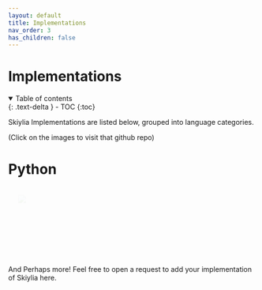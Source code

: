 ```yaml
---
layout: default
title: Implementations
nav_order: 3
has_children: false
---
```


<style>
  .zoom {
    transition: transform .2s;
    margin: auto;
  }
  .zoom:hover {
    transform: scale(1.2);
    background-color: #a2ceef08
  }
  .slide-in {
    opacity: 0;
    animation-name: fade-in-top;
    animation-duration: 1s;
    animation-timing-function: ease;
    animation-iteration-count: 1;
    animation-fill-mode: forwards;
  }
  @keyframes fade-in-top {
    0%{
      -webkit-transform: translateY(-50px);
      transform: translateY(-50px);
      opacity: 0;
    }
    100%{
      -webkit-transform: translateY(0);
      transform: translateY(0);
      opacity: 1;
    }
  }
</style>

# Implementations

<details open markdown="block">
  <summary>
    Table of contents
  </summary>
  {: .text-delta }
- TOC
{:toc}
</details>

Skiylia Implementations are listed below, grouped into language categories.

(Click on the images to visit that github repo)

# Python

<div class="slide-in" style="display:flex; overflow:initial;">
  <a href="https://github.com/Skiylia-Lang/PySkiylia" style="width: 50%; margin:auto;" class="zoom">
    <img src="https://repository-images.githubusercontent.com/349156513/8620e100-9423-11eb-830a-858a39150e2c"/>
  </a>
  <div style="width: 40%; padding:1%">
    <p class="slide-in" style="animation-delay: .25s;">
      <a href="https://github.com/SK1Y101">
        <img src="https://img.shields.io/badge/Author-SK1Y101-lightgrey?style=for-the-badge"/>
      </a>
    </p>
    <p class="slide-in" style="animation-delay: .2s;">
      <img src="https://badges.pufler.dev/updated/Skiylia-Lang/PySkiylia?style=for-the-badge"/>
    </p>
    <p class="slide-in" style="animation-delay: .15s;">
      <a href="https://github.com/Skiylia-Lang/PySkiylia/releases">
        <img src="https://img.shields.io/github/v/release/Skiylia-Lang/PySkiylia?include_prereleases&style=for-the-badge"/>
        </a>
    </p>
    <p class="slide-in" style="animation-delay: .1s;">
      <img src="https://img.shields.io/github/license/Skiylia-Lang/PySkiylia?style=for-the-badge"/>
    </p>
  </div>
</div>


And Perhaps more! Feel free to open a request to add your implementation of Skiylia here.
